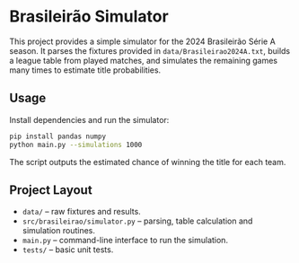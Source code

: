 # Brasileirão Simulator

This project provides a simple simulator for the 2024 Brasileirão Série A season. It parses the fixtures provided in `data/Brasileirao2024A.txt`, builds a league table from played matches, and simulates the remaining games many times to estimate title probabilities.

## Usage

Install dependencies and run the simulator:

```bash
pip install pandas numpy
python main.py --simulations 1000
```

The script outputs the estimated chance of winning the title for each team.

## Project Layout

- `data/` – raw fixtures and results.
- `src/brasileirao/simulator.py` – parsing, table calculation and simulation routines.
- `main.py` – command-line interface to run the simulation.
- `tests/` – basic unit tests.
